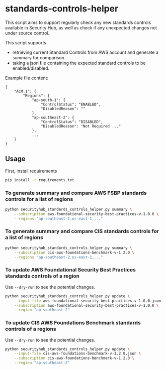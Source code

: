 # standards-controls-helper

This script aims to support regularly check any new standards controls available in Security Hub, as well as check if any unexpected changes not under source control.

This script supports
- retrieving current Standard Controls from AWS account and generate a summary for comparison.
- taking a json file containing the expected standard controls to be enabled/disabled.

Example file content:
```
{
    "ACM.1": {
        "Regions": {
            "ap-south-1": {
                "ControlStatus": "ENABLED",
                "DisabledReason": ""
            },
            "ap-southeast-2": {
                "ControlStatus": "DISABLED",
                "DisabledReason": "Not Required ..."
            },
            ...
    }
}
```


## Usage

First, install requirements

```bash
pip install -r requirements.txt
```

### To generate summary and compare AWS FSBP standards controls for a list of regions

```bash
python securityhub_standards_controls_helper.py summary \
    --subscription aws-foundational-security-best-practices-v-1.0.0 \
    --regions "ap-southeast-2,us-east-1,..."
```

### To generate summary and compare CIS standards controls for a list of regions

```bash
python securityhub_standards_controls_helper.py summary \
    --subscription cis-aws-foundations-benchmark-v-1.2.0 \
    --regions "ap-southeast-2,us-east-1,..."
```

### To update AWS Foundational Security Best Practices standards controls of a region

Use `--dry-run` to see the potential changes.

```bash
python securityhub_standards_controls_helper.py update \
    --input-file aws-foundational-security-best-practices-v-1.0.0.json \
    --subscription aws-foundational-security-best-practices-v-1.0.0 \
    --region "ap-southeast-2"
```

### To update CIS AWS Foundations Benchmark standards controls of a regions

Use `--dry-run` to see the potential changes.

```bash
python securityhub_standards_controls_helper.py update \
    --input-file cis-aws-foundations-benchmark-v-1.2.0.json \
    --subscription cis-aws-foundations-benchmark-v-1.2.0 \
    --region "ap-southeast-2"
```
